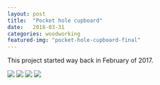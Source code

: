 ```yaml
---
layout: post
title:  "Pocket hole cupboard"
date:   2018-03-31
categories: woodworking
featured-img: "pocket-hole-cupboard-final"
---
```

This project started way back in February of 2017.

<img src="https://lh3.googleusercontent.com/sKixa4gD_VphR3sIjh-vlbkAYu1UUO4oanb6hSJLN1ubfuwamEUH_czwYFJj7a16itZKjXEkjI0p_ZmDFHi1qpa35k4dgEYLUGiYfjTvMwBhkrdlyGFpsqlT6kRH6fg2MV9m4NmwUW6q7V7sypvbw5yFJcYrFWajNJ6m2r4qS_yM1_rdm7c293W0nsHTrYdhcOVPKkwQ_tOpCb45m7Ip99iCmiFIt-HXBkYSl4tGIiKU8VoooxmsVcTdpvgeaK6g3C6zvPiTSNZAEnVyKOIARdSml4SWdBNLLf1xk9iCkPAOWtphgvvlr5OpdRWCCFd6x0u8B1ZwMaNt5G4W6tNZecpqI4cJPD8YA2danjj1nJbZN17aZqAnrXlhDqQu2YM3MMxKyfxtl4GU2sQF1EOtIhXMeke6JS_3kBwa6pyl2M1voH1wGm8BFPNB9UCUxE8A7qcImf7pSHq2cT-1iHCq9zr_1dn0yTlRR-NgDvDIadt7C6EZWaBtiHyVFDKQj25riBrlBDm9iq5bD0TmQIWcEXfUBiUDma7m4M_umT3qv-pFy-f5b5l00heVUeIHRevbHUg-V4iEJxJLk9JXavTzo0wTWEnRd5Ge8GTyk2c80mcJcJI9rmWaR-jQm99ob_CTp9NEnLEjk4I8EajZZggyt_4ahYQM2vWR=w721-h963-no">

<img src="https://lh3.googleusercontent.com/VO81oQnSBEJ6KwgYdrAWqJMAw-_JoqMFy0051aAnh8tvaT93VXN1ikIhe1J36aGm2VoCak6fFcDEs1U4FlTCuRXzH-Ek2i_6A0Jo597TVELkfNf49qy4yqLAtA2IXzvdbPY4b542tmELIvq-y7nCmsq53Pw5v-CUJR69UyJENnJ7Y7xdBVMNyiw80jyTkTFH-hog0ez7Dg0e36rjJE9WRKuUx5cYjV-C8u15YPGuFnLj8XoMkdzbj9nP9Htiz5rrACn224vSVg-t3x2szK8p1j6ezV15RkBASpOzYQ71fF9XxHDLqzHYydJttQu6lPf1MoukrSYiLOJqEz7w5HC5C_4VGVRqpNk0e2Ob1dW9jGEn9y3LfcIZsWrPnm01C0olrGAUxbpg8KhmQyIFJL3WajaIcNG0fMbDHKT519MStmFtO_pK2FFBxO-5ves0z6cCYo_dWSzH1VNuPDYtF54CYumD6_FHWQ5HdeV1ZVgsnbFLWHW9tT_qS7jr00-TBk5qZT6flF2OmKYPlm98YPx_8E6w6O4H7zJMhZZvZTzjW_5ZiYCCnT1W9iVVitR6xsHQHhjqvOZtOgZ5YWjalS87fD2Ar9RWAvCBMnp77T4PGTmGEyim_s63LGRPeVaSmNqL0JY81YCWGY5OeCc1A4z_Z0dHJqFmig2G=w721-h963-no">

<img src="https://lh3.googleusercontent.com/nem2W1tt_PHNg0X3pEHqvDIQz5i1BP6gN9sVSroeD7orCIwJChsoUyXCpSb6VOJPIxeWDtDuPHj1eZscStwC2yfJKcdQff-pW86-GIHFARJDAAD2xwlu-hW7RZ1Y_OB2Mj-FMYc5L-6q3fE_hFAkozg8Kc1rR5EmttzJhEevYQTTdsztoG8_KsJieYaVxAfwWR6w3Jc3Q8mLlJr6lLaPv07u8KqEPk5jDC9vFDGU-NlRs_KTxjgaBRDi1dm1yJ13SLC2TlAppKUePWSznMxYpS89H0yCW_iHOlpMPh-Au57J2LBo6HfxGjxph20wAv-pYa4c0bJchY8Q00ZWnrcUW3zH_wJSz-vXBkYCVhd3ez4oQoRL5scQpVaJ_mYiuG0uDIB0dlcRDYocs8DnDDEOasJoTZbxcCBP0nHesZ1ZsqDahzb0S9ZGDoAemXi3Sh4QglYyvC8Fa2TDqNUJGYHH3W8_HF1JmoX3RbMqXda5IDgZBmJrXmNzKGkkyX9l46guxbAI5eY0SRBM0a1kirYZQ1gD7v-kisht7vnF3Qc9lG1D-TGRkjSfGBj7m0nzxh3Repd6jrMZOQfnalYZ6MNowAVLkPQSqIreqZEg_ud4pzm4B_2lMYWZzou9FdtgL0HUVeeDs8EFmG-7HKgogWM4b4B1nPJhlZcD=w723-h963-no">

<img src="https://lh3.googleusercontent.com/iro74pgYbPIBSG8Vf4n94frVkW4dtIVwJcpAYOORK-dAIu5v0BL-7yF0n3SilxogUh2wdKftpzmYZ4zdnm_DSTEgDo8zJR3lHJXt8nWawrIe7SLZj85f_SiU2jCTZkPMGyiymbFjHANgTMPm4NnfX5hPBMzpQNusf_e1pDwJwkQpAMflk4ZIawSnMQa7vzWzbOuWGcTSGPczRCyOE63i3H6yDSjx1HdWRfVFh5TMNcX-IIzHyBvTar1Rew38GQDAGAK_8G-dpj4VWeJidIQgRK61Z8Gfps8lNpPh3W59ORah7EXIhrJS99NpRYI2sinljJl2PF7SZUKeyT2EjqXwHJAN3U2SScvV6beRcHCsH7YUMvk1qMMlyf0l_rEYg_YovKXqRLHjUnATrZ9T1APCpzItAmObqYwtABHQTNu3rwnbI7OMGRzIXeZ4lk5KlQzmz_pnwQu-DCT1AwXZuLDoKHZreG-aRMlv_XG0UERZuM0fqJZCcQ6iy_YlgjV4mLvklIWJ-rxT6gPRTQh8L1Yci3bONV46pMj0bxDA9nm6_IuUGANH6Hmtk9qd02g1m2s2aDMKImXQJoyjGZB38bya8UWEkTWvN6jU3iL86FQb5AQ-66Lo3J6g57lvP25CjzdatHCNcpSVJbFWMiIXZjBStqfQui3oBw9A=w723-h963-no"/>